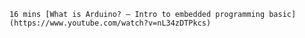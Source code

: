 	16 mins [What is Arduino? – Intro to embedded programming basic](https://www.youtube.com/watch?v=nL34zDTPkcs)
